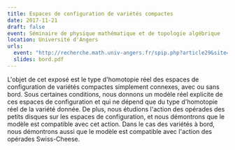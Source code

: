```yaml
---
title: Espaces de configuration de variétés compactes
date: 2017-11-21
draft: false
event: Séminaire de physique mathématique et de topologie algébrique
location: Université d'Angers
urls:
  event: "http://recherche.math.univ-angers.fr/spip.php?article29&site=56&session=15&presentation=180"
  slides: bord.pdf
---
```


L'objet de cet exposé est le type d'homotopie réel des espaces de configuration de variétés compactes simplement connexes, avec ou sans bord. Sous certaines conditions, nous donnons un modèle réel explicite de ces espaces de configuration et qui ne dépend que du type d'homotopie réel de la variété donnée. De plus, nous étudions l'action des opérades des petits disques sur les espaces de configuration, et nous démontrons que le modèle est compatible avec cet action. Dans le cas des variétés à bord, nous démontrons aussi que le modèle est compatible avec l'action des opérades Swiss-Cheese.
